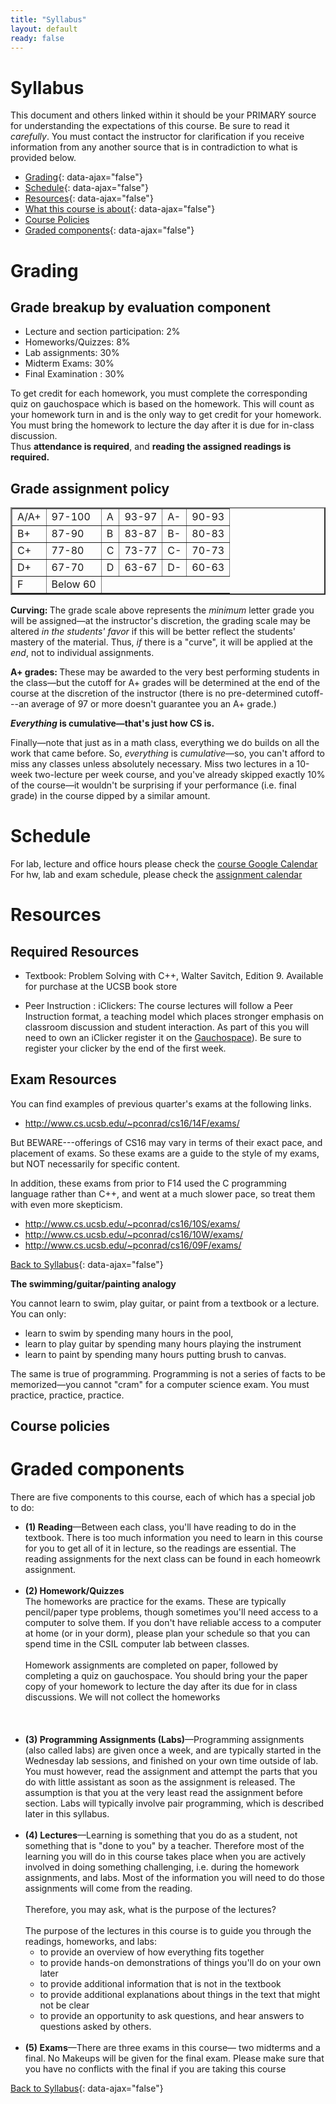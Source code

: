 ```yaml
---
title: "Syllabus"
layout: default
ready: false
---
```


# Syllabus <a name="syllabus"></a>

This document and others linked within it should be your PRIMARY source for understanding the expectations of this course. Be sure to read it *carefully*.
You must contact the instructor for clarification if you receive information from any another source that is in contradiction to what is provided below.

* [Grading](#grading){: data-ajax="false"}
* [Schedule](#schedule){: data-ajax="false"}
* [Resources](#resources){: data-ajax="false"}
* [What this course is about](#about){: data-ajax="false"}
* [Course Policies](#policies)
* [Graded components](#moreabout){: data-ajax="false"}

# Grading <a name="grading"></a>

## Grade breakup by evaluation component
* Lecture and section participation: 2%
* Homeworks/Quizzes: 8%
* Lab assignments: 30%
* Midterm Exams: 30%
* Final Examination : 30%

<p>To get credit for each homework, you must complete the corresponding quiz on gauchospace which is based on the homework. This will count as your homework turn in and is the only way to get credit for your homework. You must bring the homework to lecture the day after it is due for in-class discussion.<br />
Thus <strong>attendance is required</strong>, and <strong>reading the assigned readings is required.</strong></p>

## Grade assignment policy
<table border="2">
  <tr>
    <td>A/A+</td>
    <td>97-100</td>
    <td>A</td>
    <td>93-97</td>
    <td>A-</td>
    <td>90-93</td>
  </tr>
  <tr>
    <td>B+</td>
    <td>87-90</td>
    <td>B</td>
    <td>83-87</td>
    <td>B-</td>
    <td>80-83</td>
  </tr>
  <tr>
    <td>C+</td>
    <td>77-80</td>
    <td>C</td>
    <td>73-77</td>
    <td>C-</td>
    <td>70-73</td>

  </tr>
  <tr>
    <td>D+</td>
    <td>67-70</td>
    <td>D</td>
    <td>63-67</td>
    <td>D-</td>
    <td>60-63</td>

  </tr>
    <td>F</td>
    <td>Below 60</td>

</table>
<p><strong>Curving: </strong>The grade  scale above represents the <em>minimum</em> letter grade you will be assigned&#8212;at the instructor's discretion, the grading scale  may be altered <em>in the students' favor</em> if this will be better reflect the students' mastery of the material. Thus, <em>if</em> there is a &quot;curve&quot;, it will be applied at the <em>end</em>, not to individual assignments.</p>
<p><strong>A+ grades: </strong>These may be awarded to the very best performing students in the class—but the cutoff for A+ grades will be determined at the end of the course at the discretion of the instructor (there is no pre-determined cutoff---an average of 97 or more doesn't guarantee you an A+ grade.)</p>

<p><strong><em>Everything</em> is cumulative—that's just how CS is.</strong></p>
<p>Finally—note that just as in a math class, everything we do builds on all the work that came before. So, <em>everything</em> is <em>cumulative</em>—so, you can't afford to miss any classes unless absolutely necessary. Miss two lectures in a 10-week two-lecture per week course, and you've already skipped exactly 10% of the course&mdash;it wouldn't be surprising if your performance (i.e. final grade) in the course dipped by a similar amount.</p>




# Schedule <a name="schedule"></a>

For lab, lecture and office hours please check the [course Google Calendar](/info/schedule/)
For hw, lab and exam schedule, please check the [assignment calendar](/info/calendar/)


# Resources <a name="resources"></a>

## Required Resources

* Textbook: Problem Solving with C++, Walter Savitch, Edition 9. Available for purchase at the UCSB book store

* Peer Instruction : iClickers: The course lectures will follow a Peer Instruction format, a teaching model which places stronger emphasis on classroom discussion and student interaction. As part of this you will need to own an iClicker register it on the [Gauchospace](https://gauchospace.ucsb.edu/courses/course/view.php?id=1524)). Be sure to register your clicker by the end of the first week.

## Exam Resources

You can find examples of previous quarter's  exams at the following links.

* http://www.cs.ucsb.edu/~pconrad/cs16/14F/exams/

But BEWARE---offerings of CS16 may vary in terms of their exact pace, and placement of exams. So these exams are a guide to the style of my exams, but NOT necessarily for specific content.

In addition, these exams from prior to F14 used the C programming language rather than C++, and went at a much slower pace, so treat them with even more skepticism.

* http://www.cs.ucsb.edu/~pconrad/cs16/10S/exams/
* http://www.cs.ucsb.edu/~pconrad/cs16/10W/exams/
* http://www.cs.ucsb.edu/~pconrad/cs16/09F/exams/



[Back to Syllabus](#syllabus){: data-ajax="false"}


<p><strong>The swimming/guitar/painting analogy</strong></p>
<p>You cannot learn to swim, play guitar, or paint from a textbook or a lecture. You can only:</p>
<ul>
  <li> learn to swim by spending many hours in the pool, </li>
  <li>learn to play guitar by spending many hours playing the instrument</li>
  <li>learn to paint by spending many hours putting brush to canvas.</li>
</ul>
<p>The same is true of programming. Programming is not a series of facts to be memorized—you cannot &quot;cram&quot; for a computer science exam. You must practice, practice, practice.</p>


## Course policies <a name="policies"></a>


# Graded components <a name="moreabout"></a>

<p>There are five components to this course, each of which has a special job to do:</p>
<ul>
  <li><strong>(1) Reading</strong>—Between each class, you'll have reading to do in the textbook. There is too much information you need to learn in this course for you to get all of it in lecture, so the readings are essential. The reading assignments for the next class can be found in each homeowrk assignment.<br />
    <br />
  </li>
  <li><strong>(2) Homework/Quizzes</strong>
    <br />The homeworks are practice for the exams. These are typically pencil/paper type problems, though sometimes you'll need access to a computer to solve them. If you don't have reliable access to a computer at home (or in your dorm), please plan your schedule so that you can spend time in the CSIL computer lab between classes.<br />
    <br />
    Homework assignments are completed on paper, followed by completing a quiz on gauchospace. You should bring your the paper copy of your homework to lecture the day after its due for in class discussions. We will not collect the homeworks<br />
    <br />
    <br />
     <br />
  </li>

  <li><strong>(3) Programming Assignments (Labs)</strong>—Programming assignments (also called labs) are given once a week, and are typically started in the Wednesday lab sessions, and finished on your own time outside of lab. You must however, read the assignment and attempt the parts that you do with little assistant as soon as the assignment is released. The assumption is that you at the very least read the assignment before section. Labs will typically involve pair programming, which is described later in this syllabus.<br />
    <br />
  </li>
  <li><strong>(4) Lectures</strong>—Learning is something that you do as a student, not something that is &quot;done to you&quot; by a teacher. Therefore most of the learning you will do in this course takes place when you are actively involved in doing something challenging, i.e. during the homework assignments, and labs. Most of the information you will need to do those assignments will come from the reading. <br />
    <br />
    Therefore, you may ask, what is the purpose of the lectures?<br />
      <br />
      The purpose of the lectures in this course is to guide you through the readings, homeworks, and labs:
        <ul>
          <li>to provide an overview of how everything fits together</li>
          <li>to provide hands-on demonstrations of things you'll do on your own later</li>
          <li>to provide additional information that is not in the textbook</li>
          <li>to provide additional explanations about things in the text that might not be clear</li>
          <li>to provide an opportunity to ask questions, and hear answers to questions asked by others.<br />  
            <br />
          </li>
        </ul>
  </li>

<li><strong>(5) Exams</strong>&mdash;There are three exams in this course— two midterms and a final. No Makeups will be given for the final exam. Please make sure that you have no conflicts with the final if you are taking this course</li>



</ul>

[Back to Syllabus](#syllabus){: data-ajax="false"}
